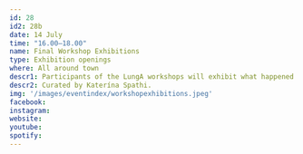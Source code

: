 ```yaml
---
id: 28
id2: 28b
date: 14 July
time: "16.00–18.00"
name: Final Workshop Exhibitions
type: Exhibition openings
where: All around town
descr1: Participants of the LungA workshops will exhibit what happened and what was made during the week, all around town.
descr2: Curated by Katerína Spathi.
img: '/images/eventindex/workshopexhibitions.jpeg'
facebook: 
instagram:  
website:
youtube: 
spotify:
---
```

